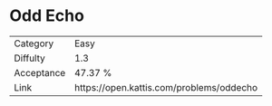 # Odd Echo

<table>
    <tr>
        <td>Category</td>
        <td>Easy</td>
    </tr>
    <tr>
        <td>Diffulty</td>
        <td>1.3</td>
    </tr>
    <tr>
        <td>Acceptance</td>
        <td>47.37 %</td>
    </tr>
    <tr>
        <td>Link</td>
        <td>https://open.kattis.com/problems/oddecho</td>
    </tr>
</table>
